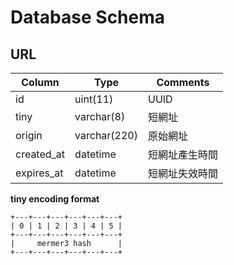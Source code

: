 # Database Schema

## URL

| Column     | Type           | Comments |
| ---------- | -------------- | -------- |
| id         | uint(11)       | UUID |
| tiny       | varchar(8)     | 短網址 |
| origin     | varchar(220)   | 原始網址 |
| created_at | datetime       | 短網址產生時間 |
| expires_at | datetime       | 短網址失效時間 |

**tiny encoding format**

```
+---+---+---+---+---+---+
| 0 | 1 | 2 | 3 | 4 | 5 |
+---+---+---+---+---+---+
|     mermer3 hash      |
+---+---+---+---+---+---+
```
